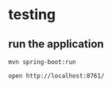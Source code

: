 # testing

## run the application
```shell
mvn spring-boot:run
```

```shell
open http://localhost:8761/
```